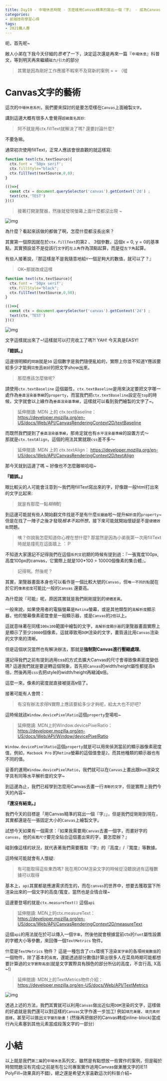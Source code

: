 ```yaml
---
title: Day19 - 中場休息時間 - 怎麼樣用Canvas精準的寫出一個『字』 - 成為Canvas Ninja ～ 理解2D渲染的精髓
categories: 
- 前端技術學習心得
tags:
- 2021鐵人賽
---
```


呃，首先呢~

敝人小弟在下我今天仔細的*思考*了一下，決定這次還是再來一篇『`中場休息`』科普文，等到明天再來繼續`磁力/引力`的部分

> 其實是因為剛好工作應接不暇來不及寫新的案例 = = （噓
# Canvas文字的藝術

這次的`中場休息系列`，我們要來探討的是要怎麼樣在`Canvas`上面繪製`文字`。

講到這邊大概有很多人會覺得`超級莫名其妙`:

> 阿不就是用ctx.fillText就解決了嗎? 還要討論什麼?

不要急嘛。  

通常初次使用fillText，正常人應該會很直觀的就這樣寫:

````javascript
function text(ctx,textSource){
  ctx.font = '50px serif';
  ctx.fillStyle="black";
  ctx.fillText(textSource,0,0);
}

(()=>{
  const ctx = document.querySelector('canvas').getContext('2d') ;
  text(ctx,'TEST')
})()
````

> 接著打開瀏覽器，然後就發現螢幕上面什麼都沒出現 ~

![img](https://i.imgur.com/iGv3ffP.png?1)

為什麼？看起來該做的都做了啊，怎麼什麼都沒長出來？  

其實第一個原因就在於`ctx.fillText`的第2 、 3個參數，這個x = 0, y = 0的基準點，其實預設並不是從該行`文字`的`左上角`作為頂點起算，而是從`左下角`起算。  

有些人接著說，『那這樣是不是我隨意地給`Y`一個足夠大的數值，就可以了？』

> OK~那就改成這樣

````javascript
function text(ctx,textSource){
  ctx.font = '50px serif';
  ctx.fillStyle="black";
  ctx.fillText(textSource,0,50);
}

(()=>{
  const ctx = document.querySelector('canvas').getContext('2d') ;
  text(ctx,'TEST')
})()
````

![img](https://i.imgur.com/H1QDj8G.png?1)

文字這樣就出來了~!這樣就可以打完收工了嗎?! YAH! 今天真是EASY!  

**『錯誤。』**

這邊很明顯的`問題`就是`50` 這個數字是我們隨便亂給的，實際上你並不知道Y應該要給多少才能夠`完整`且`剛好`的把文字show出來。

> 那麼應該怎麼做呢?

請使用`ctx.textBaseline` 這個屬性，`ctx.textBaseline`是用來決定要把文字哪一處作為`垂直渲染基準線`的`property`，而當我們把`ctx.textBaseline`設定在`top`的時候，文字就會以上緣作為`垂直渲染基準線`，這樣就可以看到我們繪製的文字了~。

> 延伸閱讀: MDN 上的 ctx.textBaseline： https://developer.mozilla.org/en-US/docs/Web/API/CanvasRenderingContext2D/textBaseline

而既然我們提到了`垂直渲染基準線`，那肯定就也有`水平渲染基準線`的設置方式～  
那就是`ctx.textAlign`，這個的用法其實就跟`css`差不多～

> 延伸閱讀: MDN 上的 ctx.textAlign： https://developer.mozilla.org/en-US/docs/Web/API/CanvasRenderingContext2D/textAlign


那今天就到這邊了嗎 ~ 好像也不怎麼難嘛哈哈~

**『錯誤。』**

眼比較尖的人可能會注意到～我們用fillText寫出來的字，好像跟一般html打出來的文字比起來:

> 就是有那麼一點*糊糊*的

到這邊可能就有些人開始翻文件找是不是有什麼`反鋸齒`啦～提升`解析度`的`property`~但是在找了一陣子之後才發現*根本不如所想*，接下來可能就開始懷疑是不是`硬體效能`問題。

> 咦？你說我怎麼知道你心裡在想什麼? 那當然是因為小弟我第一次用fillText時就是撞死在這面牆上 ：Ｐ

不知道大家還記不記得我們在這個`系列文`初期的時候有提到過：『一張寬度100px, 高度100px的canvas，它實際上就是100\*100 = 10000個像素的集合體』。

> 記得啊。然後呢？

其實，瀏覽器畫面本身也可以看作是一個比較大號的`Canvas`，但`唯一不同的點`就在於它的`像素密度`可能比一般的`Canvas`
還要高。  

為什麼說『可能』呢，原因其實就是我們剛剛提到的`硬體差異`。  

一般來說，如果使用者的電腦螢幕是`Retina`螢幕，或是其他類型的`高解析度`顯示器，他的螢幕像素密度會是一般顯示器，或是`Canvas`的`2倍`以上。

這就意味著在同樣`100x100`範圍中繪製的文字，`高解析度顯示器`的瀏覽器畫面實際上是顯示了至少`20000`個像素，這就導致用`DOM`渲染的文字，畫質遠比用`Canvas`渲染的文字來的清晰。

但是這個狀況當然也有解決辦法，那就是**強制對Canvas進行壓縮處理**。

還記得我們之前有提到過用css的方式去擴大Canvas的尺寸會導致像素密度變低嗎? 這邊我們就是要逆轉這個現象，首先把`Canvas`的width/height屬性都提高`N`倍，然後再用`css`去把style的width/height再縮減`N`倍。

這麼一來，像素的密度就直接被提高`N`倍了。

接著可能有人會問：

> 有沒有辦法求得N實際上應該要給多少才夠呢，給太大也不好吧?

這時候就該`Window.devicePixelRatio`這個`property`登場啦~  

> 延伸閱讀: MDN上的Window.devicePixelRatio： https://developer.mozilla.org/en-US/docs/Web/API/Window/devicePixelRatio

`Window.devicePixelRatio`這個`property`就是可以用來偵測當前的顯示器像素密度值，例如，`Macbook Pro` 的`Retina`螢幕的這個值會是`2`，而其他種類的顯示器也有不同的值。

妥善的運用`Window.devicePixelRatio`，我們就可以在`Canvas`上畫出跟`Dom`渲染文字具有同等水平解析度的文字~

到這邊為止，我們已經學到怎麼用Canvas去畫一行`清晰的文字`，但是實際上我們今天的內容~

**『還沒有結束。』**

我們今天的目標是「用Canvas精準的寫出一個『字』」，但是我們從剛剛到現在，其實都還是在一張固定大小的`Canvas`上繪製文字。

試想今天如果有一個需求：『如果我需要用`Canvas`去畫一個字，而畫好字的`canvas`，他的`長寬尺寸`要完全貼合這個畫出來的字，要怎麼辦？』

碰到像這樣的狀況，就代表著我們需要獲取『字』的『高度』/『寬度』等數據。

這時候可能就會有人懷疑:

> 有可能取得這些東西嗎? 我在用DOM渲染文字的時候從沒聽說過有這種數據可以取得

基本上，`api`其實都是應運需求而生的，而在`canvas`的世界中，想要去獲取當下所渲染出來的一個文字的高度/寬度，當然也是合情合理~

這邊要登場的就是`ctx.measureText()` 這個`api`

> 延伸閱讀: MDN上的ctx.measureText： https://developer.mozilla.org/en-US/docs/Web/API/CanvasRenderingContext2D/measureText

這個`api`的用法就在於可以傳入一個`字串`，然後他就會根據當前ctx的`font`屬性設置的字體大小等參數，來回傳一個`TextMetrics` 物件。

什麼是`TextMetrics` 物件？ 這是一種包含了`ctx`環境下渲染`某字串`的各項`視覺數值`的一個物件，除了基本的`長寬`，還能透過部分數值計算出很多人在菜鳥時期可能都想要計算過的`文字實際高度`(就是文字實際具有顏色的部分所佔的高度，不含行高, X高~!)

> 延伸閱讀: MDN上的TextMetrics物件介紹： https://developer.mozilla.org/en-US/docs/Web/API/TextMetrics

![img](https://i.imgur.com/j5eaNRf.png)

透過上述的方法，我們其實就可以利用`Canvas`做出近似用`DOM`渲染的文字，這樣做的好處就是我們還可以對這樣的`Canvas`文字作進一步加工! 例如`填充漸層`、`填充素材圖樣`，甚至可以做出`文字變形動畫`！(然後再把做好的Canvas轉成inline-block)當成行內元素塞到其他元素當成段落文字的一部分）

# 小結

以上就是我們`第二篇`的`中場休息`系列文，雖然是有點想放一些實作的案例，但是礙於時間問題沒有完成(之前是有在公司專案實作過用Canvas做漸層文字的IE11 PolyFill~效果真的不錯)，總之還是希望大家喜歡這次的科普介紹~